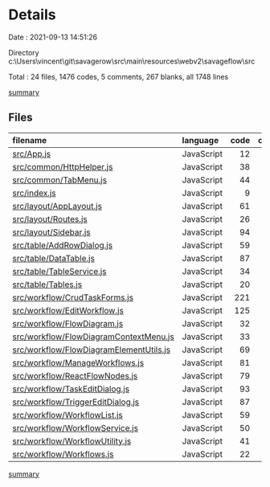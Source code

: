 # Details

Date : 2021-09-13 14:51:26

Directory c:\Users\vincent\git\savagerow\src\main\resources\webv2\savageflow\src

Total : 24 files,  1476 codes, 5 comments, 267 blanks, all 1748 lines

[summary](results.md)

## Files
| filename | language | code | comment | blank | total |
| :--- | :--- | ---: | ---: | ---: | ---: |
| [src/App.js](/src/App.js) | JavaScript | 12 | 0 | 3 | 15 |
| [src/common/HttpHelper.js](/src/common/HttpHelper.js) | JavaScript | 38 | 1 | 11 | 50 |
| [src/common/TabMenu.js](/src/common/TabMenu.js) | JavaScript | 44 | 0 | 11 | 55 |
| [src/index.js](/src/index.js) | JavaScript | 9 | 0 | 2 | 11 |
| [src/layout/AppLayout.js](/src/layout/AppLayout.js) | JavaScript | 61 | 0 | 4 | 65 |
| [src/layout/Routes.js](/src/layout/Routes.js) | JavaScript | 26 | 0 | 2 | 28 |
| [src/layout/Sidebar.js](/src/layout/Sidebar.js) | JavaScript | 94 | 1 | 15 | 110 |
| [src/table/AddRowDialog.js](/src/table/AddRowDialog.js) | JavaScript | 59 | 0 | 5 | 64 |
| [src/table/DataTable.js](/src/table/DataTable.js) | JavaScript | 87 | 0 | 14 | 101 |
| [src/table/TableService.js](/src/table/TableService.js) | JavaScript | 34 | 0 | 11 | 45 |
| [src/table/Tables.js](/src/table/Tables.js) | JavaScript | 20 | 0 | 7 | 27 |
| [src/workflow/CrudTaskForms.js](/src/workflow/CrudTaskForms.js) | JavaScript | 221 | 0 | 20 | 241 |
| [src/workflow/EditWorkflow.js](/src/workflow/EditWorkflow.js) | JavaScript | 125 | 0 | 27 | 152 |
| [src/workflow/FlowDiagram.js](/src/workflow/FlowDiagram.js) | JavaScript | 32 | 0 | 11 | 43 |
| [src/workflow/FlowDiagramContextMenu.js](/src/workflow/FlowDiagramContextMenu.js) | JavaScript | 33 | 0 | 5 | 38 |
| [src/workflow/FlowDiagramElementUtils.js](/src/workflow/FlowDiagramElementUtils.js) | JavaScript | 69 | 3 | 20 | 92 |
| [src/workflow/ManageWorkflows.js](/src/workflow/ManageWorkflows.js) | JavaScript | 81 | 0 | 17 | 98 |
| [src/workflow/ReactFlowNodes.js](/src/workflow/ReactFlowNodes.js) | JavaScript | 79 | 0 | 14 | 93 |
| [src/workflow/TaskEditDialog.js](/src/workflow/TaskEditDialog.js) | JavaScript | 93 | 0 | 12 | 105 |
| [src/workflow/TriggerEditDialog.js](/src/workflow/TriggerEditDialog.js) | JavaScript | 87 | 0 | 18 | 105 |
| [src/workflow/WorkflowList.js](/src/workflow/WorkflowList.js) | JavaScript | 59 | 0 | 6 | 65 |
| [src/workflow/WorkflowService.js](/src/workflow/WorkflowService.js) | JavaScript | 50 | 0 | 12 | 62 |
| [src/workflow/WorkflowUtility.js](/src/workflow/WorkflowUtility.js) | JavaScript | 41 | 0 | 13 | 54 |
| [src/workflow/Workflows.js](/src/workflow/Workflows.js) | JavaScript | 22 | 0 | 7 | 29 |

[summary](results.md)
